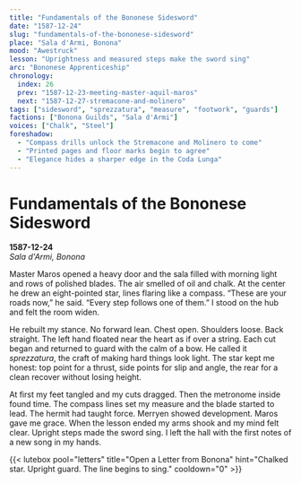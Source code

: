 ```yaml
---
title: "Fundamentals of the Bononese Sidesword"
date: "1587-12-24"
slug: "fundamentals-of-the-bononese-sidesword"
place: "Sala d'Armi, Bonona"
mood: "Awestruck"
lesson: "Uprightness and measured steps make the sword sing"
arc: "Bononese Apprenticeship"
chronology:
  index: 26
  prev: "1587-12-23-meeting-master-aquil-maros"
  next: "1587-12-27-stremacone-and-molinero"
tags: ["sidesword", "sprezzatura", "measure", "footwork", "guards"]
factions: ["Bonona Guilds", "Sala d'Armi"]
voices: ["Chalk", "Steel"]
foreshadow:
  - "Compass drills unlock the Stremacone and Molinero to come"
  - "Printed pages and floor marks begin to agree"
  - "Elegance hides a sharper edge in the Coda Lunga"
---
```


# Fundamentals of the Bononese Sidesword  
**1587-12-24**  
*Sala d'Armi, Bonona*

Master Maros opened a heavy door and the sala filled with morning light and rows of polished blades. The air smelled of oil and chalk. At the center he drew an eight-pointed star, lines flaring like a compass. “These are your roads now,” he said. “Every step follows one of them.” I stood on the hub and felt the room widen.

He rebuilt my stance. No forward lean. Chest open. Shoulders loose. Back straight. The left hand floated near the heart as if over a string. Each cut began and returned to guard with the calm of a bow. He called it *sprezzatura*, the craft of making hard things look light. The star kept me honest: top point for a thrust, side points for slip and angle, the rear for a clean recover without losing height.

At first my feet tangled and my cuts dragged. Then the metronome inside found time. The compass lines set my measure and the blade started to lead. The hermit had taught force. Merryen showed development. Maros gave me grace. When the lesson ended my arms shook and my mind felt clear. Upright steps made the sword sing. I left the hall with the first notes of a new song in my hands.

{{< lutebox pool="letters" title="Open a Letter from Bonona" hint="Chalked star. Upright guard. The line begins to sing." cooldown="0" >}}

